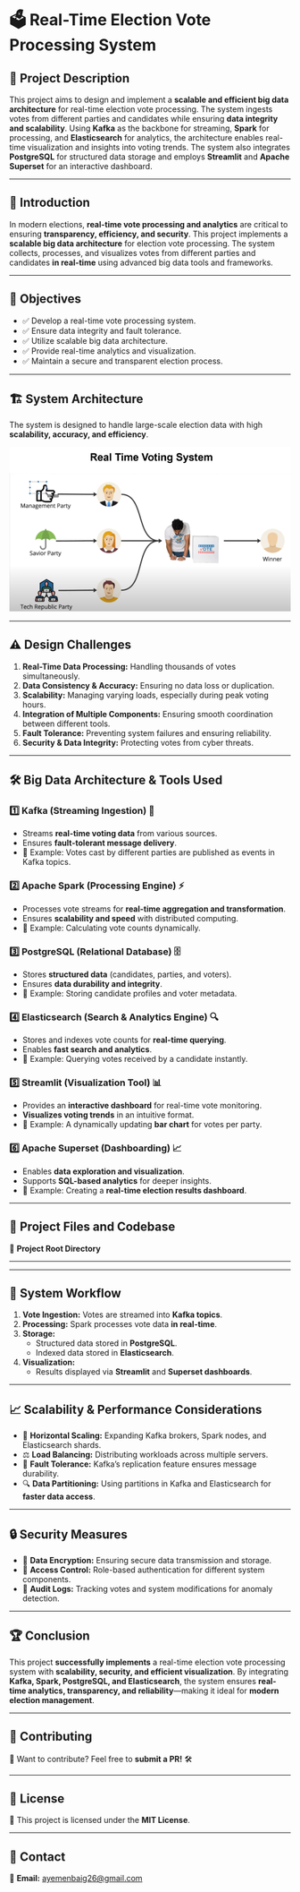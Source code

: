 # 🗳️ Real-Time Election Vote Processing System

## 📌 Project Description

This project aims to design and implement a **scalable and efficient big data architecture** for real-time election vote processing. The system ingests votes from different parties and candidates while ensuring **data integrity and scalability**. Using **Kafka** as the backbone for streaming, **Spark** for processing, and **Elasticsearch** for analytics, the architecture enables real-time visualization and insights into voting trends. The system also integrates **PostgreSQL** for structured data storage and employs **Streamlit** and **Apache Superset** for an interactive dashboard.

---

## 📖 Introduction

In modern elections, **real-time vote processing and analytics** are critical to ensuring **transparency, efficiency, and security**. This project implements a **scalable big data architecture** for election vote processing. The system collects, processes, and visualizes votes from different parties and candidates **in real-time** using advanced big data tools and frameworks.

---

## 🎯 Objectives

- ✅ Develop a real-time vote processing system.
- ✅ Ensure data integrity and fault tolerance.
- ✅ Utilize scalable big data architecture.
- ✅ Provide real-time analytics and visualization.
- ✅ Maintain a secure and transparent election process.

---

## 🏗️ System Architecture

The system is designed to handle large-scale election data with high **scalability, accuracy, and efficiency**.

![System Architecture](system%20architecture.png)

---

## ⚠️ Design Challenges

1. **Real-Time Data Processing:** Handling thousands of votes simultaneously.
2. **Data Consistency & Accuracy:** Ensuring no data loss or duplication.
3. **Scalability:** Managing varying loads, especially during peak voting hours.
4. **Integration of Multiple Components:** Ensuring smooth coordination between different tools.
5. **Fault Tolerance:** Preventing system failures and ensuring reliability.
6. **Security & Data Integrity:** Protecting votes from cyber threats.

---

## 🛠️ Big Data Architecture & Tools Used

### 1️⃣ Kafka (Streaming Ingestion) 🔗
- Streams **real-time voting data** from various sources.
- Ensures **fault-tolerant message delivery**.
- 📝 Example: Votes cast by different parties are published as events in Kafka topics.

### 2️⃣ Apache Spark (Processing Engine) ⚡
- Processes vote streams for **real-time aggregation and transformation**.
- Ensures **scalability and speed** with distributed computing.
- 📝 Example: Calculating vote counts dynamically.

### 3️⃣ PostgreSQL (Relational Database) 🗄️
- Stores **structured data** (candidates, parties, and voters).
- Ensures **data durability and integrity**.
- 📝 Example: Storing candidate profiles and voter metadata.

### 4️⃣ Elasticsearch (Search & Analytics Engine) 🔍
- Stores and indexes vote counts for **real-time querying**.
- Enables **fast search and analytics**.
- 📝 Example: Querying votes received by a candidate instantly.

### 5️⃣ Streamlit (Visualization Tool) 📊
- Provides an **interactive dashboard** for real-time vote monitoring.
- **Visualizes voting trends** in an intuitive format.
- 📝 Example: A dynamically updating **bar chart** for votes per party.

### 6️⃣ Apache Superset (Dashboarding) 📈
- Enables **data exploration and visualization**.
- Supports **SQL-based analytics** for deeper insights.
- 📝 Example: Creating a **real-time election results dashboard**.

---

## 📂 Project Files and Codebase

📁 **Project Root Directory**

---

---

## 🔄 System Workflow

1. **Vote Ingestion:** Votes are streamed into **Kafka topics**.
2. **Processing:** Spark processes vote data **in real-time**.
3. **Storage:**
   - Structured data stored in **PostgreSQL**.
   - Indexed data stored in **Elasticsearch**.
4. **Visualization:**
   - Results displayed via **Streamlit** and **Superset dashboards**.

---

## 📈 Scalability & Performance Considerations

- 🚀 **Horizontal Scaling:** Expanding Kafka brokers, Spark nodes, and Elasticsearch shards.
- ⚖️ **Load Balancing:** Distributing workloads across multiple servers.
- 🔄 **Fault Tolerance:** Kafka’s replication feature ensures message durability.
- 🔍 **Data Partitioning:** Using partitions in Kafka and Elasticsearch for **faster data access**.

---

## 🔒 Security Measures

- 🔐 **Data Encryption:** Ensuring secure data transmission and storage.
- 🔑 **Access Control:** Role-based authentication for different system components.
- 📜 **Audit Logs:** Tracking votes and system modifications for anomaly detection.

---

## 🏆 Conclusion

This project **successfully implements** a real-time election vote processing system with **scalability, security, and efficient visualization**. By integrating **Kafka, Spark, PostgreSQL, and Elasticsearch**, the system ensures **real-time analytics, transparency, and reliability**—making it ideal for **modern election management**.

---

## 🤝 Contributing

🚀 Want to contribute? Feel free to **submit a PR!** 🛠️

---

## 📜 License

🔖 This project is licensed under the **MIT License**.

---

## 📩 Contact

📧 **Email:** ayemenbaig26@gmail.com  

